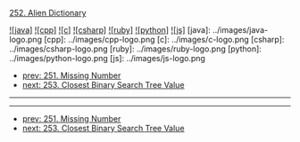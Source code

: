 [252. Alien Dictionary](https://leetcode.com/problems/alien-dictionary/)

[![java]](../java/252-alien-dictionary.md)
[![cpp]](../cpp/252-alien-dictionary.md)
[![c]](../c/252-alien-dictionary.md)
[![csharp]](../csharp/252-alien-dictionary.md)
[![ruby]](../ruby/252-alien-dictionary.md)
[![python]](../python/252-alien-dictionary.md)
[![js]](../js/252-alien-dictionary.md)
[java]: ../images/java-logo.png
[cpp]: ../images/cpp-logo.png
[c]: ../images/c-logo.png
[csharp]: ../images/csharp-logo.png
[ruby]: ../images/ruby-logo.png
[python]: ../images/python-logo.png
[js]: ../images/js-logo.png

- [prev: 251. Missing Number](251-missing-number.md)
- [next: 253. Closest Binary Search Tree Value](253-closest-binary-search-tree-value.md)

---


---

- [prev: 251. Missing Number](251-missing-number.md)
- [next: 253. Closest Binary Search Tree Value](253-closest-binary-search-tree-value.md)
